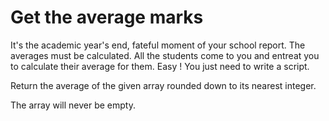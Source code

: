 # Get the average marks

It's the academic year's end, fateful moment of your school report. The averages must be calculated. All the students
come to you and entreat you to calculate their average for them. Easy ! You just need to write a script.

Return the average of the given array rounded down to its nearest integer.

The array will never be empty.
